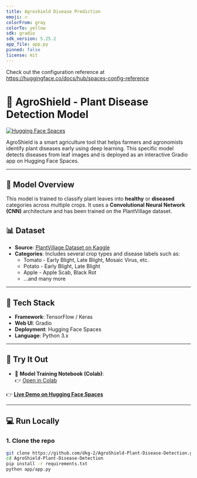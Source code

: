 ```yaml
---
title: Agroshield Disease Prediction
emoji: 🔥
colorFrom: gray
colorTo: yellow
sdk: gradio
sdk_version: 5.25.2
app_file: app.py
pinned: false
license: mit
---
```


Check out the configuration reference at https://huggingface.co/docs/hub/spaces-config-reference

# 🌾 AgroShield - Plant Disease Detection Model

[![Hugging Face Spaces](https://img.shields.io/badge/Live%20Demo-Hugging%20Face-blue?logo=huggingface)](https://huggingface.co/spaces/dkg-2/Agroshield_disease_prediction)

AgroShield is a smart agriculture tool that helps farmers and agronomists identify plant diseases early using deep learning. This specific model detects diseases from leaf images and is deployed as an interactive Gradio app on Hugging Face Spaces.

---

## 🧠 Model Overview

This model is trained to classify plant leaves into **healthy** or **diseased** categories across multiple crops. It uses a **Convolutional Neural Network (CNN)** architecture and has been trained on the PlantVillage dataset.


## 📊 Dataset

- **Source**: [PlantVillage Dataset on Kaggle](https://www.kaggle.com/datasets/abdallahalidev/plantvillage-dataset)
- **Categories**: Includes several crop types and disease labels such as:
  - Tomato - Early Blight, Late Blight, Mosaic Virus, etc.
  - Potato - Early Blight, Late Blight
  - Apple - Apple Scab, Black Rot
  - ...and many more

---

## 🔧 Tech Stack

- **Framework**: TensorFlow / Keras
- **Web UI**: Gradio
- **Deployment**: Hugging Face Spaces
- **Language**: Python 3.x

---

## 🚀 Try It Out

- 📓 **Model Training Notebook (Colab)**:  
  👉 [Open in Colab](https://colab.research.google.com/drive/1AUMOm-TUhYP_vyrCBWuwXuO9gT5OIgoK?usp=sharing)

👉 **[Live Demo on Hugging Face Spaces](https://huggingface.co/spaces/dkg-2/Agroshield_disease_prediction)**

---

## 💻 Run Locally

### 1. Clone the repo
```bash
git clone https://github.com/dkg-2/AgroShield-Plant-Disease-Detection.git
cd AgroShield-Plant-Disease-Detection
pip install -r requirements.txt
python app/app.py

